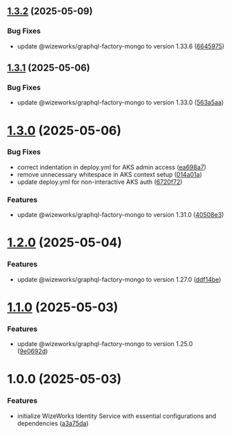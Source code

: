 ## [1.3.2](https://github.com/wize-works/wize-identity/compare/v1.3.1...v1.3.2) (2025-05-09)


### Bug Fixes

* update @wizeworks/graphql-factory-mongo to version 1.33.6 ([6645975](https://github.com/wize-works/wize-identity/commit/66459751dc67f364ded795cc6bbfa75be2bfb393))

## [1.3.1](https://github.com/wize-works/wize-identity/compare/v1.3.0...v1.3.1) (2025-05-06)


### Bug Fixes

* update @wizeworks/graphql-factory-mongo to version 1.33.0 ([563a5aa](https://github.com/wize-works/wize-identity/commit/563a5aafcda8aad246527e1f3ea28f4b98b218f2))

# [1.3.0](https://github.com/wize-works/wize-identity/compare/v1.2.0...v1.3.0) (2025-05-06)


### Bug Fixes

* correct indentation in deploy.yml for AKS admin access ([ea698a7](https://github.com/wize-works/wize-identity/commit/ea698a7ace8c9d068be890f8c142f811028c2303))
* remove unnecessary whitespace in AKS context setup ([014a01a](https://github.com/wize-works/wize-identity/commit/014a01ac7b70fded29ce3f8053702b7fa2adc13a))
* update deploy.yml for non-interactive AKS auth ([6720f72](https://github.com/wize-works/wize-identity/commit/6720f720f93406480f99bfe11c00d4982c1c29e9))


### Features

* update @wizeworks/graphql-factory-mongo to version 1.31.0 ([40508e3](https://github.com/wize-works/wize-identity/commit/40508e3858656f083f4b75391585297b41162d0e))

# [1.2.0](https://github.com/wize-works/wize-identity/compare/v1.1.0...v1.2.0) (2025-05-04)


### Features

* update @wizeworks/graphql-factory-mongo to version 1.27.0 ([ddf14be](https://github.com/wize-works/wize-identity/commit/ddf14becc3aa6bea382c14a5a579b2122b271e65))

# [1.1.0](https://github.com/wize-works/wize-identity/compare/v1.0.0...v1.1.0) (2025-05-03)


### Features

* update @wizeworks/graphql-factory-mongo to version 1.25.0 ([9e0692d](https://github.com/wize-works/wize-identity/commit/9e0692de944f0e076031c3c1ed375135313a88a6))

# 1.0.0 (2025-05-03)


### Features

* initialize WizeWorks Identity Service with essential configurations and dependencies ([a3a75da](https://github.com/wize-works/wize-identity/commit/a3a75da9a6f6eeea571a897aacdd48753a0cc1c1))
